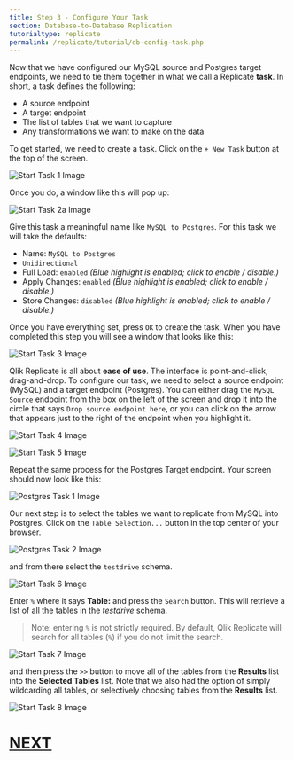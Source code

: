 ```yaml
---
title: Step 3 - Configure Your Task
section: Database-to-Database Replication
tutorialtype: replicate
permalink: /replicate/tutorial/db-config-task.php
---
```


Now that we have configured our MySQL source and Postgres target endpoints, we need to tie 
them together in what we call a Replicate **task**. In short, a task defines the following:

* A source endpoint
* A target endpoint
* The list of tables that we want to capture
* Any transformations we want to make on the data

To get started, we need to create a task. Click on the `+ New Task` button at the top of the screen.

![Start Task 1 Image](/images/start-task-1.png)

Once you do, a window like this will pop up:

![Start Task 2a Image](/images/start-task-2a.png)

Give this task a meaningful name like `MySQL to Postgres`. For this task we will take the defaults:

* Name: `MySQL to Postgres`
* `Unidirectional`
* Full Load: `enabled` _(Blue highlight is enabled; click to enable / disable.)_
* Apply Changes: `enabled` _(Blue highlight is enabled; click to enable / disable.)_
* Store Changes: `disabled` _(Blue highlight is enabled; click to enable / disable.)_

Once you have everything set, press `OK` to create the task. When you have completed this step
you will see a window that looks like this:

![Start Task 3 Image](/images/start-task-3.png)

Qlik Replicate is all about **ease of use**. The interface is point-and-click, drag-and-drop. 
To configure our
task, we need to select a source endpoint (MySQL) and a target endpoint (Postgres). You can either drag
the `MySQL Source` endpoint from the box on the left of the screen and drop it into the circle that 
says `Drop source endpoint here`, or you can click on the arrow that appears just to the right of the
endpoint when you highlight it.

![Start Task 4 Image](/images/start-task-4.png)

![Start Task 5 Image](/images/start-task-5.png)

Repeat the same process for the Postgres Target endpoint. Your screen should now look like this:

![Postgres Task 1 Image](/images/postgres-task-1.png)

Our next step is to select the tables we want to replicate from MySQL into Postgres. Click on 
the `Table Selection...` button in the top center of your browser.

![Postgres Task 2 Image](/images/postgres-task-2.png)

and from there select the `testdrive` schema.

![Start Task 6 Image](/images/start-task-6.png)

Enter `%` where it says **Table:** and press the `Search` button. This will retrieve a list of 
all the tables in the _testdrive_ schema.

> Note: entering `%` is not strictly required. By default, Qlik Replicate will search for all 
tables (`%`) if you do not limit the search.

![Start Task 7 Image](/images/start-task-7.png)

and then press the `>>` button to move all of the tables from the **Results** list into the 
**Selected Tables** list. Note that we also had the option of simply wildcarding all tables, or
selectively choosing tables from the **Results** list.

![Start Task 8 Image](/images/start-task-8.png)

# [NEXT](../db-config-xform)
 